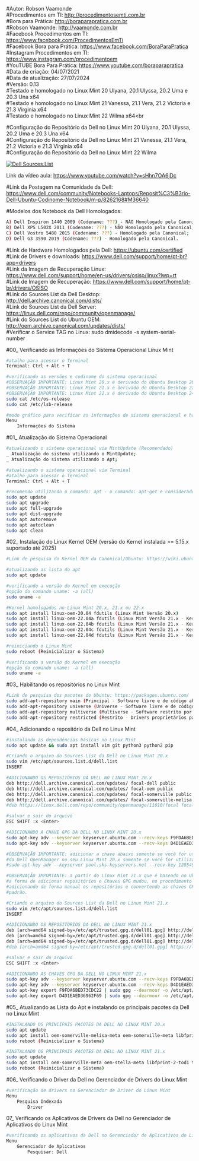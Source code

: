 #Autor: Robson Vaamonde<br>
#Procedimentos em TI: http://procedimentosemti.com.br<br>
#Bora para Prática: http://boraparapratica.com.br<br>
#Robson Vaamonde: http://vaamonde.com.br<br>
#Facebook Procedimentos em TI: https://www.facebook.com/ProcedimentosEmTi<br>
#Facebook Bora para Prática: https://www.facebook.com/BoraParaPratica<br>
#Instagram Procedimentos em TI: https://www.instagram.com/procedimentoem<br>
#YouTUBE Bora Para Prática: https://www.youtube.com/boraparapratica<br>
#Data de criação: 04/07/2021<br>
#Data de atualização: 27/07/2024<br>
#Versão: 0.13<br>
#Testado e homologado no Linux Mint 20 Ulyana, 20.1 Ulyssa, 20.2 Uma e 20.3 Una x64<br>
#Testado e homologado no Linux Mint 21 Vanessa, 21.1 Vera, 21.2 Victoria e 21.3 Virginia x64<br>
#Testado e homologado no Linux Mint 22 Wilma x64<br

#Configuração do Repositório da Dell no Linux Mint 20 Ulyana, 20.1 Ulyssa, 20.2 Uma e 20.3 Una x64<br>
#Configuração do Repositório da Dell no Linux Mint 21 Vanessa, 21.1 Vera, 21.2 Victoria e 21.3 Virginia x64<br>
#Configuração do Repositório da Dell no Linux Mint 22 Wilma<br>

[![Dell Sources.List](http://img.youtube.com/vi/sHhn7OA6jDc/0.jpg)](https://www.youtube.com/watch?v=sHhn7OA6jDc "Dell Sources.List")

Link da vídeo aula: https://www.youtube.com/watch?v=sHhn7OA6jDc

#Link da Postagem na Comunidade da Dell: https://www.dell.com/community/Notebooks-Laptops/Reposit%C3%B3rio-Dell-Ubuntu-Codinome-Notebook/m-p/8262168#M36640

#Modelos dos Notebook da Dell Homologados:
```bash
A) Dell Inspiron 1440 2009 (Codename: ???) - NÃO Homologado pela Canonical;
B) Dell XPS L502X 2011 (Codename: ???) - NÃO Homologado pela Canonical;
C) Dell Vostro 5480 2015 (Codename: ???) - Homologado pela Canonical;
D) Dell G3 3590 2019 (Codename: ???) - Homologado pela Canonical.
```

#Link de Hardware Homologados pela Dell: https://ubuntu.com/certified<br>
#Link de Drivers e downloads: https://www.dell.com/support/home/pt-br?app=drivers<br>
#Link da Imagem de Recuperação Linux: https://www.dell.com/support/home/en-us/drivers/osiso/linux?lwp=rt<br>
#Link de Imagem de Recuperação: https://www.dell.com/support/home/pt-br/drivers/OSISO<br>
#Link do Sources List da Dell Desktop: http://dell.archive.canonical.com/dists/<br>
#Link do Sources List da Dell Server: https://linux.dell.com/repo/community/openmanage/<br>
#Link do Sources List do Ubuntu OEM: http://oem.archive.canonical.com/updates/dists/<br>
#Verificar o Service TAG no Linux: sudo dmidecode -s system-serial-number

#00_ Verificando as Informações do Sistema Operacional Linux Mint<br>
```bash
#atalho para acessar o Terminal
Terminal: Ctrl + Alt + T

#verificando as versões e codinome do sistema operacional
#OBSERVAÇÃO IMPORTANTE: Linux Mint 20.x é derivado do Ubuntu Desktop 20.04.x Focal Fossa
#OBSERVAÇÃO IMPORTANTE: Linux Mint 21.x é derivado do Ubuntu Desktop 22.04.x Jammy Jellyfish
#OBSERVAÇÃO IMPORTANTE: Linux Mint 22.x é derivado do Ubuntu Desktop 24.04.x Noble Numbat
sudo cat /etc/os-release
sudo cat /etc/lsb-release

#modo gráfico para verificar as informações de sistema operacional e hardware
Menu
	Informações do Sistema
```

#01_ Atualização do Sistema Operacional<br>
```bash
#atualizando o sistema operacional via MintUpdate (Recomendado)
_ Atualização do sistema utilizando o MintUpdate;
_ Atualização do sistema utilizando o Apt;

#atualizando o sistema operacional via Terminal
#atalho para acessar o Terminal
Terminal: Ctrl + Alt + T

#recomendo utilizando o comando: apt - o comando: apt-get e considerado obsoleto
sudo apt update
sudo apt upgrade
sudo apt full-upgrade
sudo apt dist-upgrade
sudo apt autoremove
sudo apt autoclean
sudo apt clean
```

#02_ Instalação do Linux Kernel OEM (versão do Kernel instalada >= 5.15.x suportado até 2025)<br>
```bash
#Link de pesquisa do Kernel OEM da Canonical/Ubuntu: https://wiki.ubuntu.com/Kernel/OEMKernel

#atualizando as lista do apt
sudo apt update

#verificando a versão do Kernel em execução
#opção do comando uname: -a (all)
sudo uname -a

#Kernel homologados no Linux Mint 20.x, 21.x ou 22.x
sudo apt install linux-oem-20.04 fdutils (Linux Mint Versão 20.x)
sudo apt install linux-oem-22.04a fdutils (Linux Mint Versão 21.x - Kernel >= 5.17)
sudo apt install linux-oem-22.04b fdutils (Linux Mint Versão 21.x - Kernel >= 6.0)
sudo apt install linux-oem-22.04c fdutils (Linux Mint Versão 21.x - Kernel >= 6.1)
sudo apt install linux-oem-22.04d fdutils (Linux Mint Versão 21.x - Kernel >= 6.5)

#reiniciando o Linux Mint
sudo reboot (Reinicializar o Sistema)

#verificando a versão do Kernel em execução
#opção do comando uname: -a (all)
sudo uname -a
```

#03_ Habilitando os repositórios no Linux Mint<br>
```bash
#Link de pesquisa dos pacotes do Ubuntu: https://packages.ubuntu.com/
sudo add-apt-repository main (Principal - Software livre e de código aberto suportado pela Canonical)
sudo add-apt-repository universe (Universe - Software livre e de código aberto mantido pela comunidade)
sudo add-apt-repository multiverse (Multiverse - Software restrito por direitos autorais ou questões legais)
sudo add-apt-repository restricted (Restrito - Drivers proprietários para dispositivos)
```

#04_ Adicionando o repositório da Dell no Linux Mint<br>	
```bash
#instalando as dependências básicas no Linux Mint
sudo apt update && sudo apt install vim git python3 python2 pip

#Criando o arquivo do Sources List da Dell no Linux Mint 20.x
sudo vim /etc/apt/sources.list.d/dell.list
INSERT

#ADICIONANDO OS REPOSITÓRIOS DA DELL NO LINUX MINT 20.x	
deb http://dell.archive.canonical.com/updates/ focal-dell public
deb http://dell.archive.canonical.com/updates/ focal-oem public
deb http://dell.archive.canonical.com/updates/ focal-somerville public
deb http://dell.archive.canonical.com/updates/ focal-somerville-melisa public
#deb https://linux.dell.com/repo/community/openmanage/11010/focal focal main

#salvar e sair do arquivo
ESC SHIFT :x <Enter>

#ADICIONANDO A CHAVE GPG DA DELL NO LINUX MINT 20.x
sudo apt-key adv --keyserver keyserver.ubuntu.com --recv-keys F9FDA6BED73CDC22
sudo apt-key adv --keyserver keyserver.ubuntu.com --recv-keys D4D1EAED36962F69

#OBSERVAÇÃO IMPORTANTE: adicionar a chave abaixo somente se você for utilizar o repositório
#da Dell OpenManager no seu Linux Mint 20.x somente se você for utilizar.
#sudo apt-key adv --keyserver pool.sks-keyservers.net --recv-key 1285491434D8786F

#OBSERVAÇÃO IMPORTANTE: a partir do Linux Mint 21.x que é baseado no Ubuntu 22.04.x
#a forma de adicionar repositórios e Chaves GPG mudou, no procedimento abaixo estou
#adicionando de forma manual os repositórios e convertendo as chaves GPG para o novo
#padrão.

#Criando o arquivo do Sources List da Dell no Linux Mint 21.x
sudo vim /etc/apt/sources.list.d/dell.list
INSERT

#ADICIONANDO OS REPOSITÓRIOS DA DELL NO LINUX MINT 21.x	
deb [arch=amd64 signed-by=/etc/apt/trusted.gpg.d/dell01.gpg] http://dell.archive.canonical.com/updates/ jammy-oem public
deb [arch=amd64 signed-by=/etc/apt/trusted.gpg.d/dell01.gpg] http://dell.archive.canonical.com/updates/ jammy-somerville  public
deb [arch=amd64 signed-by=/etc/apt/trusted.gpg.d/dell01.gpg] http://dell.archive.canonical.com/updates/ jammy-stella public
#deb [arch=amd64 signed-by=/etc/apt/trusted.gpg.d/dell01.gpg] https://linux.dell.com/repo/community/openmanage/11010/jammy

#salvar e sair do arquivo
ESC SHIFT :x <Enter>

#ADICIONANDO AS CHAVES GPG DA DELL NO LINUX MINT 21.x
sudo apt-key adv --keyserver keyserver.ubuntu.com --recv-keys F9FDA6BED73CDC22
sudo apt-key adv --keyserver keyserver.ubuntu.com --recv-keys D4D1EAED36962F69
sudo apt-key export F9FDA6BED73CDC22 | sudo gpg --dearmour -o /etc/apt/trusted.gpg.d/dell01.gpg
sudo apt-key export D4D1EAED36962F69 | sudo gpg --dearmour -o /etc/apt/trusted.gpg.d/dell01.gpg
```

#05_ Atualizando as Lista do Apt e instalando os principais pacotes da Dell no Linux Mint
```bash
#INSTALANDO OS PRINCIPAIS PACOTES DA DELL NO LINUX MINT 20.x
sudo apt update
sudo apt install oem-somerville-melisa-meta oem-somerville-meta libfprint-2-tod1-goodix tlp-config
sudo reboot (Reinicializar o Sistema)

#INSTALANDO OS PRINCIPAIS PACOTES DA DELL NO LINUX MINT 21.x
sudo apt update
sudo apt install oem-somerville-meta oem-stella-meta libfprint-2-tod1 tlp tlp-rdw
sudo reboot (Reinicializar o Sistema)
```

#06_ Verificando o Driver da Dell no Gerenciador de Drivers do Linux Mint
```bash
#verificação de drivers no Gerenciador de Driver do Linux Mint
Menu
	Pesquisa Indexada
		Driver
```

07_ Verificando os Aplicativos de Drivers da Dell no Gerenciador de Aplicativos do Linux Mint
```bash
#verificando os aplicativos da Dell no Gerenciador de Aplicativos do Linux Mint
Menu
	Gerenciador de Aplicativos
		Pesquisar: Dell
```